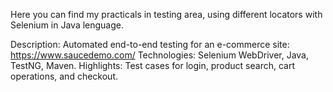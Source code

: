 Here you can find my practicals in testing area, using different locators with Selenium in Java lenguage.

Description: Automated end-to-end testing for an e-commerce site: https://www.saucedemo.com/
Technologies: Selenium WebDriver, Java, TestNG, Maven.
Highlights: Test cases for login, product search, cart operations, and checkout.
